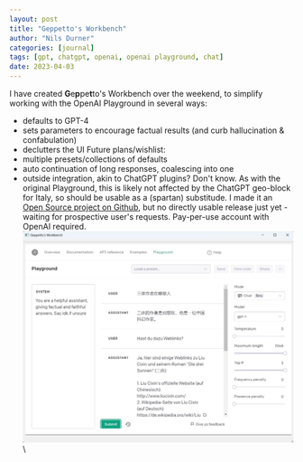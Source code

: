 ```yaml
---
layout: post
title: "Geppetto's Workbench"
author: "Nils Durner"
categories: [journal]
tags: [gpt, chatgpt, openai, openai playground, chat]
date: 2023-04-03
---
```


I have created **G**e**p**pe**t**to's Workbench over the weekend, to simplify working with the OpenAI Playground in several ways:
* defaults to GPT-4
* sets parameters to encourage factual results (and curb hallucination & confabulation)
* declutters the UI
Future plans/wishlist:
* multiple presets/collections of defaults
* auto continuation of long responses, coalescing into one
* outside integration, akin to ChatGPT plugins? Don't know.
As with the original Playground, this is likely not affected by the ChatGPT geo-block for Italy, so should be usable as a (spartan) substitude.
I made it an [Open Source project on Github](https://github.com/ndurner/GeppettosWorkbench), but no directly usable release just yet - waiting for prospective user's requests. Pay-per-use account with OpenAI required.
![Geppetto's Workbench GUI](assets/img/geppettos_workbench.png)\
